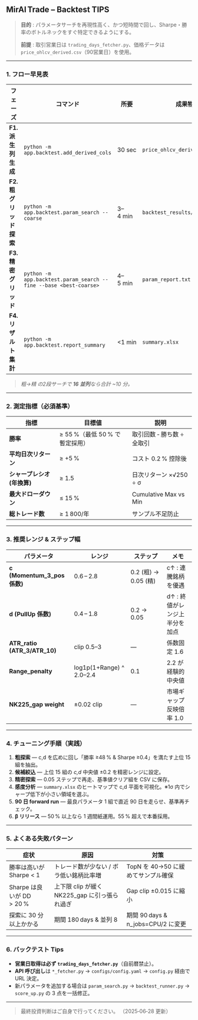 ## MirAI Trade – Backtest TIPS

> **目的** : パラメータサーチを再現性高く、かつ短時間で回し、Sharpe・勝率のボトルネックをすぐ特定できるようにする。
>
> **前提** : 取引営業日は `trading_days_fetcher.py`、価格データは `price_ohlcv_derived.csv`（90営業日）を使用。

---

### 1. フロー早見表

| フェーズ            | コマンド                                                              | 所要      | 成果物                            |
| --------------- | ----------------------------------------------------------------- | ------- | ------------------------------ |
| **F1. 派生列生成**   | `python -m app.backtest.add_derived_cols`                         | 30 sec  | `price_ohlcv_derived.csv`      |
| **F2. 粗グリッド探索** | `python -m app.backtest.param_search --coarse`                    | 3–4 min | `backtest_results/coarse.json` |
| **F3. 精密グリッド**  | `python -m app.backtest.param_search --fine --base <best‑coarse>` | 4–5 min | `param_report.txt`             |
| **F4. リザルト集計**  | `python -m app.backtest.report_summary`                           | <1 min  | `summary.xlsx`                 |

> *粗→精 の2段サーチで **16 並列**なら合計 \~10 分。*

---

### 2. 測定指標（必須基準）

| 指標                | 目標値                   | 説明                    |
| ----------------- | --------------------- | --------------------- |
| **勝率**            | ≥ 55 %（最低 50 % で暫定採用） | 取引回数 ‑ 勝ち数 ÷ 全取引      |
| **平均日次リターン**      | ≥ +5 %                | コスト 0.2 % 控除後         |
| **シャープレシオ (年換算)** | ≥ 1.5                 | 日次リターン ×√250 ÷ σ      |
| **最大ドローダウン**      | ≤ 15 %                | Cumulative Max vs Min |
| **総トレード数**        | ≥ 1 800/年             | サンプル不足防止              |

---

### 3. 推奨レンジ & ステップ幅

| パラメータ                           | レンジ                      | ステップ               | メモ                |
| ------------------------------- | ------------------------ | ------------------ | ----------------- |
| **c (Momentum\_3\_pos 係数)**     | 0.6 – 2.8                | 0.2 (粗) → 0.05 (精) | c↑ : 連騰銘柄を優遇      |
| **d (PullUp 係数)**               | 0.4 – 1.8                | 0.2 → 0.05         | d↑ : 終値がレンジ上半分を加点 |
| **ATR\_ratio (ATR\_3/ATR\_10)** | clip 0.5–3               | —                  | 係数固定 1.6          |
| **Range\_penalty**              | log1p(1+Range) ^ 2.0–2.4 | 0.1                | 2.2 が経験的中央値       |
| **NK225\_gap weight**           | ±0.02 clip               | —                  | 市場ギャップ反映倍率 1.0    |

---

### 4. チューニング手順（実践）

1. **粗探索** — c,d を広めに回し「勝率 ≥48 % & Sharpe ≥0.4」を満たす上位 15 組を抽出。
2. **候補絞込** — 上位 15 組の *c,d* 中央値 ±0.2 を精密レンジに設定。
3. **精密探索** — 0.05 ステップで再走、基準値クリア組を CSV に保存。
4. **感度分析** — `summary.xlsx` のヒートマップで c,d 平面を可視化。※1σ 内でシャープ低下が小さい領域を選ぶ。
5. **90 日 forward run** — 最良パラメータ 1 組で直近 90 日を走らせ、基準再チェック。
6. **β リリース** — 50 % 以上なら 1 週間紙運用。55 % 超えで本番採用。

---

### 5. よくある失敗パターン

| 症状                    | 原因                               | 対策                             |
| --------------------- | -------------------------------- | ------------------------------ |
| 勝率は高いが Sharpe < 1     | トレード数が少ない / ボラ低い銘柄比率増            | TopN を 40→50 に緩めてサンプル確保        |
| Sharpe は良いが DD > 20 % | 上下限 clip が緩く NK225\_gap に引っ張られ過ぎ | Gap clip ±0.015 に縮小            |
| 探索に 30 分以上かかる         | 期間 180 days & 並列 8               | 期間 90 days & n\_jobs=CPU/2 に変更 |

---

### 6. バックテスト Tips

* **営業日取得は必ず `trading_days_fetcher.py`**（自前暦禁止）。
* **API 呼び出し**は `*_fetcher.py` → `configs/config.yaml` → `config.py` 経由で URL 決定。
* 新パラメータを追加する場合は `param_search.py` → `backtest_runner.py` → `score_up.py` の 3 点を一括修正。

---

> 最終投資判断はご自身で行ってください。
> （2025‑06‑28 更新）
